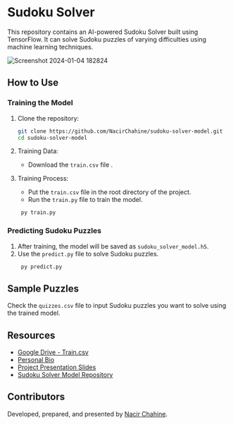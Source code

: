 # Sudoku Solver

This repository contains an AI-powered Sudoku Solver built using TensorFlow. It can solve Sudoku puzzles of varying difficulties using machine learning techniques.

![Screenshot 2024-01-04 182824](https://github.com/NacirChahine/sudoku-solver-model/assets/120245923/f86c2818-7876-444a-9c5b-05f6407da38b)


## How to Use

### Training the Model

1. Clone the repository:

    ```bash
    git clone https://github.com/NacirChahine/sudoku-solver-model.git
    cd sudoku-solver-model
    ```

2. Training Data:
    - Download the `train.csv` file .

3. Training Process:
    - Put the `train.csv` file in the root directory of the project.
    - Run the `train.py` file to train the model.
   ```bash
    py train.py
    ```

### Predicting Sudoku Puzzles

1. After training, the model will be saved as `sudoku_solver_model.h5`.
2. Use the `predict.py` file to solve Sudoku puzzles.
   ```bash
    py predict.py
    ```
## Sample Puzzles

Check the `quizzes.csv` file to input Sudoku puzzles you want to solve using the trained model.

## Resources

- [Google Drive - Train.csv](https://drive.google.com/file/d/1BqI83JA5aLBKgKUZ_zdxQ1cNkYWqwThf/view?usp=sharing)
- [Personal Bio](https://nassir.bio.link/)
- [Project Presentation Slides](https://docs.google.com/presentation/d/1ulsv_wwRMVfiNfuowVj6d0epHcPN21dYyypO8qZCAfI/edit?usp=sharing)
- [Sudoku Solver Model Repository](https://github.com/NacirChahine/sudoku-solver-mode)

## Contributors

Developed, prepared, and presented by [Nacir Chahine](https://nassir.bio.link/).

